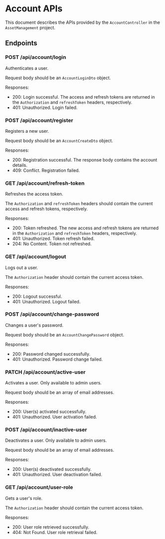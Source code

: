 # Account APIs

This document describes the APIs provided by the `AccountController` in the `AssetManagement` project.

## Endpoints

### POST /api/account/login

Authenticates a user.

Request body should be an `AccountLoginDto` object.

Responses:

- 200: Login successful. The access and refresh tokens are returned in the `Authorization` and `refreshToken` headers, respectively.
- 401: Unauthorized. Login failed.

### POST /api/account/register

Registers a new user.

Request body should be an `AccountCreateDto` object.

Responses:

- 200: Registration successful. The response body contains the account details.
- 409: Conflict. Registration failed.

### GET /api/account/refresh-token

Refreshes the access token.

The `Authorization` and `refreshToken` headers should contain the current access and refresh tokens, respectively.

Responses:

- 200: Token refreshed. The new access and refresh tokens are returned in the `Authorization` and `refreshToken` headers, respectively.
- 401: Unauthorized. Token refresh failed.
- 204: No Content. Token not refreshed.

### GET /api/account/logout

Logs out a user.

The `Authorization` header should contain the current access token.

Responses:

- 200: Logout successful.
- 401: Unauthorized. Logout failed.

### POST /api/account/change-password

Changes a user's password.

Request body should be an `AccountChangePassword` object.

Responses:

- 200: Password changed successfully.
- 401: Unauthorized. Password change failed.

### PATCH /api/account/active-user

Activates a user. Only available to admin users.

Request body should be an array of email addresses.

Responses:

- 200: User(s) activated successfully.
- 401: Unauthorized. User activation failed.

### POST /api/account/inactive-user

Deactivates a user. Only available to admin users.

Request body should be an array of email addresses.

Responses:

- 200: User(s) deactivated successfully.
- 401: Unauthorized. User deactivation failed.

### GET /api/account/user-role

Gets a user's role.

The `Authorization` header should contain the current access token.

Responses:

- 200: User role retrieved successfully.
- 404: Not Found. User role retrieval failed.